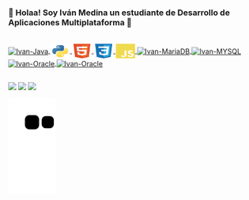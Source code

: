 ### 👋 Holaa! Soy Iván Medina un estudiante de Desarrollo de Aplicaciones Multiplataforma 👋

<div align="center">
  <a href="https://github.com/ivanmedinabalastegui">
  
</div>
<div style="display: inline_block"><br>
  <img align="center" alt="Ivan-Java" height="30" width="40" src="https://cdn.jsdelivr.net/gh/devicons/devicon/icons/java/java-original.svg">
  <img align="center" alt="Ivan-Python" height="30" width="40" src="https://raw.githubusercontent.com/devicons/devicon/master/icons/python/python-original.svg">
  <img align="center" alt="Ivan-HTML" height="30" width="40" src="https://raw.githubusercontent.com/devicons/devicon/master/icons/html5/html5-original.svg">
  <img align="center" alt="Ivan-CSS" height="30" width="40" src="https://raw.githubusercontent.com/devicons/devicon/master/icons/css3/css3-original.svg">
  <img align="center" alt="Ivan-Js" height="30" width="40" src="https://raw.githubusercontent.com/devicons/devicon/master/icons/javascript/javascript-plain.svg">
  <img align="center" alt="Ivan-MariaDB" height="30" width="80" src="https://img.shields.io/badge/MariaDB-003545?style=for-the-badge&logo=mariadb&logoColor=white">
  <img align="center" alt="Ivan-MYSQL" height="30" width="80" src="https://img.shields.io/badge/MySQL-005C84?style=for-the-badge&logo=mysql&logoColor=white">
  <img align="center" alt="Ivan-Oracle" height="30" width="80" src="https://img.shields.io/badge/Oracle-F80000?style=for-the-badge&logo=Oracle&logoColor=white">
  <img align="center" alt="Ivan-Oracle" height="30" width="80" src="https://img.shields.io/badge/Django-092E20?style=for-the-badge&logo=django&logoColor=green">
  
  ##
 
<div> 
  <a href="https://www.instagram.com/ivaanmedinaa" target="_blank"><img src="https://img.shields.io/badge/-Instagram-%23E4405F?style=for-the-badge&logo=instagram&logoColor=white" target="_blank"></a>
 <a href="https://discord.gg/MHGJePQ3Wh" target="_blank"><img src="https://img.shields.io/badge/Discord-7289DA?style=for-the-badge&logo=discord&logoColor=white" target="_blank"></a> 
  <a href = "mailto:ivanmedinab01@gmail.com"><img src="https://img.shields.io/badge/-Gmail-%23333?style=for-the-badge&logo=gmail&logoColor=white" target="_blank"></a>
 
  ![Snake animation](https://github.com/rafaballerini/rafaballerini/blob/output/github-contribution-grid-snake.svg)
 
</div>
